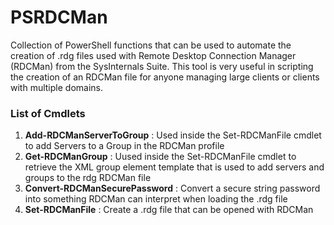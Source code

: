 # PSRDCMan

Collection of PowerShell functions that can be used to automate the creation of .rdg files used with Remote Desktop Connection Manager (RDCMan) from the SysInternals Suite. This tool is very useful in scripting the creation of an RDCMan file for anyone managing large clients or clients with multiple domains.

### List of Cmdlets

1. **Add-RDCManServerToGroup** : Used inside the Set-RDCManFile cmdlet to add Servers to a Group in the RDCMan profile
2. **Get-RDCManGroup** : Uused inside the Set-RDCManFile cmdlet to retrieve the XML group element template that is used to add servers and groups to the rdg RDCMan file
3. **Convert-RDCManSecurePassword** : Convert a secure string password into something RDCMan can interpret when loading the .rdg file
4. **Set-RDCManFile** : Create a .rdg file that can be opened with RDCMan
